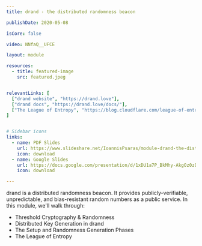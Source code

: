 ```yaml
---
title: drand - the distributed randomness beacon

publishDate: 2020-05-08

isCore: false

video: NNfaQ__UFCE

layout: module

resources:
  - title: featured-image
    src: featured.jpeg


relevantLinks: [
  ["drand website", "https://drand.love"],
  ["drand docs", "https://drand.love/docs/"],
  ["The League of Entropy", "https://blog.cloudflare.com/league-of-entropy/"]
]


# Sidebar icons
links:
  - name: PDF Slides
    url: https://www.slideshare.net/IoannisPsaras/module-drand-the-distributed-randomness-beacon
    icon: download
  - name: Google Slides
    url: https://docs.google.com/presentation/d/1xDU1a7P_BkMhy-AkgOz0zDGqsGsE7HKx2bfwlzZ5fWc/edit?usp=sharing
    icon: download

---
```


drand is a distributed randomness beacon. It provides publicly-verifiable, unpredictable, and bias-resistant random numbers as a public service. In this module, we'll walk through:
  - Threshold Cryptography & Randomness
  - Distributed Key Generation in drand
  - The Setup and Randomness Generation Phases
  - The League of Entropy
<!--more-->
